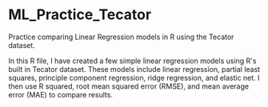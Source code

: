 # ML_Practice_Tecator
Practice comparing Linear Regression models in R using the Tecator dataset.

In this R file, I have created a few simple linear regression models using R's built in Tecator dataset. These models include linear regression, partial least squares, principle component regression, ridge regression, and elastic net. I then use R squared, root mean squared error (RMSE), and mean average error (MAE) to compare results. 
